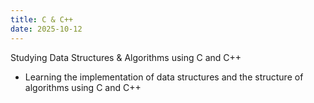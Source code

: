 ```yaml
---
title: C & C++
date: 2025-10-12
---
```


Studying Data Structures & Algorithms using C and C++

<!--more-->

- Learning the implementation of data structures and the structure of algorithms using C and C++
